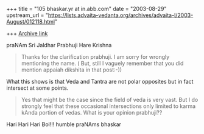 +++
title = "105 bhaskar.yr at in.abb.com"
date = "2003-08-29"
upstream_url = "https://lists.advaita-vedanta.org/archives/advaita-l/2003-August/012118.html"

+++
[Archive link](https://lists.advaita-vedanta.org/archives/advaita-l/2003-August/012118.html)


praNAm Sri Jaldhar Prabhuji
Hare Krishna

>  Thanks for the clarification prabhuji.  I am sorry for wrongly
mentioning the name.  ( But, still  I vaguely remember that you did mention
appaiah dikshita in that post:-))

What this shows is that Veda and Tantra are not polar opposites but in
fact intersect at some points.

>  Yes that might be the case since the field of veda is very vast. But I
do strongly feel that these occasional intersections only limited to karma
kAnda portion of vedas.  What is your opinion prabhuji??

Hari Hari Hari Bol!!!
humble praNAms
bhaskar


